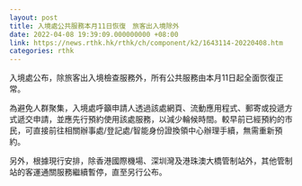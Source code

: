 ```yaml
---
layout: post
title: 入境處公共服務本月11日恢復　旅客出入境除外
date: 2022-04-08 19:39:09.000000000 +08:00
link: https://news.rthk.hk/rthk/ch/component/k2/1643114-20220408.htm
categories: rthk
---
```


入境處公布，除旅客出入境檢查服務外，所有公共服務由本月11日起全面恢復正常。

為避免人群聚集，入境處呼籲申請人透過該處網頁、流動應用程式、郵寄或投遞方式遞交申請，並應先行預約使用該處服務，以減少輪候時間。較早前已經預約的市民，可直接前往相關辦事處/登記處/智能身份證換領中心辦理手續，無需重新預約。

另外，根據現行安排，除香港國際機場、深圳灣及港珠澳大橋管制站外，其他管制站的客運通關服務繼續暫停，直至另行公布。

